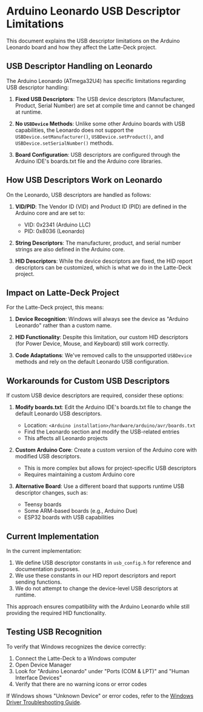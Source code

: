 # Arduino Leonardo USB Descriptor Limitations

This document explains the USB descriptor limitations on the Arduino Leonardo board and how they affect the Latte-Deck project.

## USB Descriptor Handling on Leonardo

The Arduino Leonardo (ATmega32U4) has specific limitations regarding USB descriptor handling:

1. **Fixed USB Descriptors**: The USB device descriptors (Manufacturer, Product, Serial Number) are set at compile time and cannot be changed at runtime.

2. **No `USBDevice` Methods**: Unlike some other Arduino boards with USB capabilities, the Leonardo does not support the `USBDevice.setManufacturer()`, `USBDevice.setProduct()`, and `USBDevice.setSerialNumber()` methods.

3. **Board Configuration**: USB descriptors are configured through the Arduino IDE's boards.txt file and the Arduino core libraries.

## How USB Descriptors Work on Leonardo

On the Leonardo, USB descriptors are handled as follows:

1. **VID/PID**: The Vendor ID (VID) and Product ID (PID) are defined in the Arduino core and are set to:
   - VID: 0x2341 (Arduino LLC)
   - PID: 0x8036 (Leonardo)

2. **String Descriptors**: The manufacturer, product, and serial number strings are also defined in the Arduino core.

3. **HID Descriptors**: While the device descriptors are fixed, the HID report descriptors can be customized, which is what we do in the Latte-Deck project.

## Impact on Latte-Deck Project

For the Latte-Deck project, this means:

1. **Device Recognition**: Windows will always see the device as "Arduino Leonardo" rather than a custom name.

2. **HID Functionality**: Despite this limitation, our custom HID descriptors (for Power Device, Mouse, and Keyboard) still work correctly.

3. **Code Adaptations**: We've removed calls to the unsupported `USBDevice` methods and rely on the default Leonardo USB configuration.

## Workarounds for Custom USB Descriptors

If custom USB device descriptors are required, consider these options:

1. **Modify boards.txt**: Edit the Arduino IDE's boards.txt file to change the default Leonardo USB descriptors.
   - Location: `<Arduino installation>/hardware/arduino/avr/boards.txt`
   - Find the Leonardo section and modify the USB-related entries
   - This affects all Leonardo projects

2. **Custom Arduino Core**: Create a custom version of the Arduino core with modified USB descriptors.
   - This is more complex but allows for project-specific USB descriptors
   - Requires maintaining a custom Arduino core

3. **Alternative Board**: Use a different board that supports runtime USB descriptor changes, such as:
   - Teensy boards
   - Some ARM-based boards (e.g., Arduino Due)
   - ESP32 boards with USB capabilities

## Current Implementation

In the current implementation:

1. We define USB descriptor constants in `usb_config.h` for reference and documentation purposes.
2. We use these constants in our HID report descriptors and report sending functions.
3. We do not attempt to change the device-level USB descriptors at runtime.

This approach ensures compatibility with the Arduino Leonardo while still providing the required HID functionality.

## Testing USB Recognition

To verify that Windows recognizes the device correctly:

1. Connect the Latte-Deck to a Windows computer
2. Open Device Manager
3. Look for "Arduino Leonardo" under "Ports (COM & LPT)" and "Human Interface Devices"
4. Verify that there are no warning icons or error codes

If Windows shows "Unknown Device" or error codes, refer to the [Windows Driver Troubleshooting Guide](windows_driver_troubleshooting.md).
